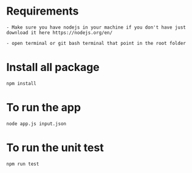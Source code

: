 # Requirements
```
- Make sure you have nodejs in your machine if you don't have just download it here https://nodejs.org/en/

- open terminal or git bash terminal that point in the root folder
```

# Install all package 
`npm install`


# To run the app
`node app.js input.json`


# To run the unit test
`npm run test`